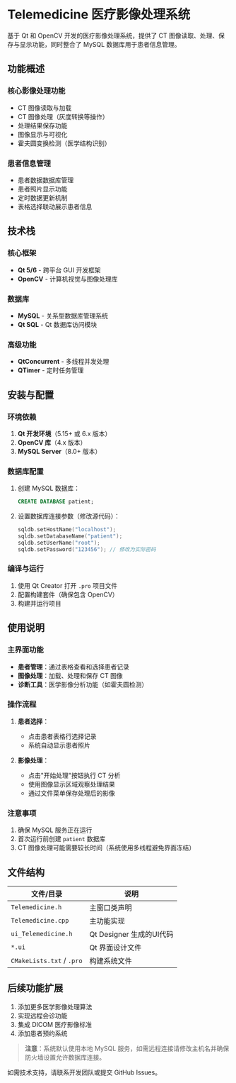 # Telemedicine 医疗影像处理系统

基于 Qt 和 OpenCV 开发的医疗影像处理系统，提供了 CT 图像读取、处理、保存与显示功能，同时整合了 MySQL 数据库用于患者信息管理。

## 功能概述

### 核心影像处理功能
- CT 图像读取与加载
- CT 图像处理（灰度转换等操作）
- 处理结果保存功能
- 图像显示与可视化
- 霍夫圆变换检测（医学结构识别）

### 患者信息管理
- 患者数据数据库管理
- 患者照片显示功能
- 定时数据更新机制
- 表格选择联动展示患者信息

## 技术栈

### 核心框架
- **Qt 5/6** - 跨平台 GUI 开发框架
- **OpenCV** - 计算机视觉与图像处理库

### 数据库
- **MySQL** - 关系型数据库管理系统
- **Qt SQL** - Qt 数据库访问模块

### 高级功能
- **QtConcurrent** - 多线程并发处理
- **QTimer** - 定时任务管理

## 安装与配置

### 环境依赖
1. **Qt 开发环境**（5.15+ 或 6.x 版本）
2. **OpenCV 库**（4.x 版本）
3. **MySQL Server**（8.0+ 版本）

### 数据库配置
1. 创建 MySQL 数据库：
   ```sql
   CREATE DATABASE patient;
   ```
2. 设置数据库连接参数（修改源代码）：
   ```cpp
   sqldb.setHostName("localhost");
   sqldb.setDatabaseName("patient");
   sqldb.setUserName("root");
   sqldb.setPassword("123456"); // 修改为实际密码
   ```

### 编译与运行
1. 使用 Qt Creator 打开 `.pro` 项目文件
2. 配置构建套件（确保包含 OpenCV）
3. 构建并运行项目

## 使用说明

### 主界面功能
- **患者管理**：通过表格查看和选择患者记录
- **图像处理**：加载、处理和保存 CT 图像
- **诊断工具**：医学影像分析功能（如霍夫圆检测）

### 操作流程
1. **患者选择**：
   - 点击患者表格行选择记录
   - 系统自动显示患者照片

2. **影像处理**：
   - 点击"开始处理"按钮执行 CT 分析
   - 使用图像显示区域观察处理结果
   - 通过文件菜单保存处理后的影像

### 注意事项
1. 确保 MySQL 服务正在运行
2. 首次运行前创建 `patient` 数据库
3. CT 图像处理可能需要较长时间（系统使用多线程避免界面冻结）

## 文件结构
| 文件/目录         | 说明                          |
|-------------------|-------------------------------|
| `Telemedicine.h`  | 主窗口类声明                  |
| `Telemedicine.cpp`| 主功能实现                    |
| `ui_Telemedicine.h`| Qt Designer 生成的UI代码      |
| `*.ui`            | Qt 界面设计文件               |
| `CMakeLists.txt` / `.pro` | 构建系统文件           |

## 后续功能扩展
1. 添加更多医学影像处理算法
2. 实现远程会诊功能
3. 集成 DICOM 医疗影像标准
4. 添加患者预约系统

> **注意**：系统默认使用本地 MySQL 服务，如需远程连接请修改主机名并确保防火墙设置允许数据库连接。

如需技术支持，请联系开发团队或提交 GitHub Issues。
